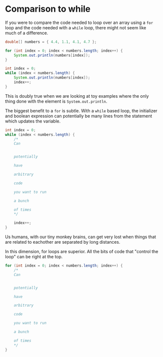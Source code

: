 # Comparison to while

If you were to compare the code needed to loop over an array using a `for` loop
and the code needed with a `while` loop, there might not seem like much of a difference.

```java
double[] numbers = { 4.4, 1.1, 4.1, 4.7 };

for (int index = 0; index < numbers.length; index++) {
    System.out.println(numbers[index]);
}

int index = 0;
while (index < numbers.length) {
    System.out.println(numbers[index]);
    index++;
}
```

This is doubly true when we are looking at toy examples where the only thing done
with the element is `System.out.println`.

The biggest benefit to a `for` is subtle. With a `while` based loop, the initializer and boolean expression
can potentially be many lines from the statement which updates the variable.

```java
int index = 0;
while (index < numbers.length) {
    /*
    Can


    potentially

    have

    arbitrary

    code

    you want to run

    a bunch

    of times
    */

    index++;
}
```

Us humans, with our tiny monkey brains, can get very lost when things that are related to eachother are separated
by long distances.

In this dimension, for loops are superior. All the bits of code that "control the loop" can be right at the top.

```java
for (int index = 0; index < numbers.length; index++) {
    /*
    Can


    potentially

    have

    arbitrary

    code

    you want to run

    a bunch

    of times
    */
}
```